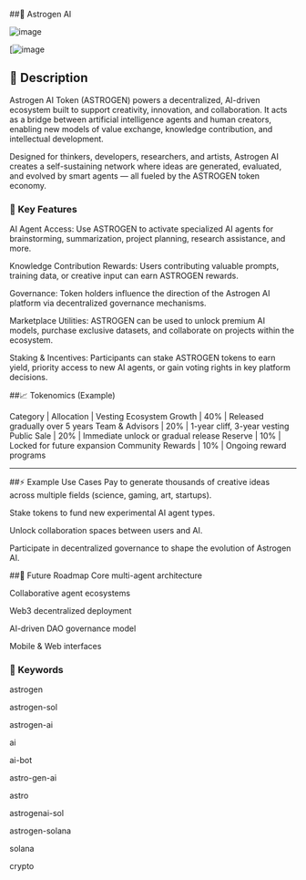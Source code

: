##🚀 Astrogen AI

![image](https://github.com/user-attachments/assets/22242fcf-11af-46ab-9388-d0e313800df4)


[![image](https://i.imgur.com/lfhU8As.png)



## 📜 Description

Astrogen AI Token (ASTROGEN) powers a decentralized, AI-driven ecosystem built to support creativity, innovation, and collaboration. It acts as a bridge between artificial intelligence agents and human creators, enabling new models of value exchange, knowledge contribution, and intellectual development.

Designed for thinkers, developers, researchers, and artists, Astrogen AI creates a self-sustaining network where ideas are generated, evaluated, and evolved by smart agents — all fueled by the ASTROGEN token economy.


### 🚀 Key Features

AI Agent Access:
Use ASTROGEN to activate specialized AI agents for brainstorming, summarization, project planning, research assistance, and more.

Knowledge Contribution Rewards:
Users contributing valuable prompts, training data, or creative input can earn ASTROGEN rewards.

Governance:
Token holders influence the direction of the Astrogen AI platform via decentralized governance mechanisms.

Marketplace Utilities:
ASTROGEN can be used to unlock premium AI models, purchase exclusive datasets, and collaborate on projects within the ecosystem.

Staking & Incentives:
Participants can stake ASTROGEN tokens to earn yield, priority access to new AI agents, or gain voting rights in key platform decisions.



##📈 Tokenomics (Example)

Category | Allocation | Vesting
Ecosystem Growth | 40% | Released gradually over 5 years
Team & Advisors | 20% | 1-year cliff, 3-year vesting
Public Sale | 20% | Immediate unlock or gradual release
Reserve | 10% | Locked for future expansion
Community Rewards | 10% | Ongoing reward programs

---

##⚡ Example Use Cases
Pay to generate thousands of creative ideas across multiple fields (science, gaming, art, startups).

Stake tokens to fund new experimental AI agent types.

Unlock collaboration spaces between users and AI.

Participate in decentralized governance to shape the evolution of Astrogen AI.

##🔮 Future Roadmap
 Core multi-agent architecture

 Collaborative agent ecosystems

 Web3 decentralized deployment

 AI-driven DAO governance model

 Mobile & Web interfaces

### 🔑 Keywords

astrogen

astrogen-sol

astrogen-ai

ai

ai-bot

astro-gen-ai

astro

astrogenai-sol

astrogen-solana

solana

crypto

